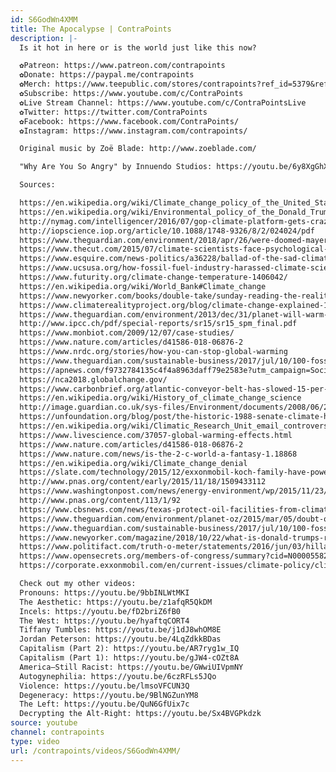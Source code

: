 ```yaml
---
id: S6GodWn4XMM
title: The Apocalypse | ContraPoints
description: |-
  Is it hot in here or is the world just like this now?

  ✿Patreon: https://www.patreon.com/contrapoints
  ✿Donate: https://paypal.me/contrapoints
  ✿Merch: https://www.teepublic.com/stores/contrapoints?ref_id=5379&ref_type=aff
  ✿Subscribe: https://www.youtube.com/c/ContraPoints
  ✿Live Stream Channel: https://www.youtube.com/c/ContraPointsLive
  ✿Twitter: https://twitter.com/ContraPoints
  ✿Facebook: https://www.facebook.com/ContraPoints/
  ✿Instagram: https://www.instagram.com/contrapoints/

  Original music by Zoë Blade: http://www.zoeblade.com/

  "Why Are You So Angry" by Innuendo Studios: https://youtu.be/6y8XgGhXkTQ

  Sources:

  https://en.wikipedia.org/wiki/Climate_change_policy_of_the_United_States
  https://en.wikipedia.org/wiki/Environmental_policy_of_the_Donald_Trump_administration
  http://nymag.com/intelligencer/2016/07/gop-climate-platform-gets-crazier-every-election.html
  http://iopscience.iop.org/article/10.1088/1748-9326/8/2/024024/pdf
  https://www.theguardian.com/environment/2018/apr/26/were-doomed-mayer-hillman-on-the-climate-reality-no-one-else-will-dare-mention
  https://www.thecut.com/2015/07/climate-scientists-face-psychological-problems.html
  https://www.esquire.com/news-politics/a36228/ballad-of-the-sad-climatologists-0815/
  https://www.ucsusa.org/how-fossil-fuel-industry-harassed-climate-scientist-michael-mann#.W_kA7OhKiUl
  https://www.futurity.org/climate-change-temperature-1406042/
  https://en.wikipedia.org/wiki/World_Bank#Climate_change
  https://www.newyorker.com/books/double-take/sunday-reading-the-reality-of-climate-change
  https://www.climaterealityproject.org/blog/climate-change-explained-10-cartoons
  https://www.theguardian.com/environment/2013/dec/31/planet-will-warm-4c-2100-climate
  http://www.ipcc.ch/pdf/special-reports/sr15/sr15_spm_final.pdf
  https://www.monbiot.com/2009/12/07/case-studies/
  https://www.nature.com/articles/d41586-018-06876-2
  https://www.nrdc.org/stories/how-you-can-stop-global-warming
  https://www.theguardian.com/sustainable-business/2017/jul/10/100-fossil-fuel-companies-investors-responsible-71-global-emissions-cdp-study-climate-change
  https://apnews.com/f9732784135c4f4a8963daff79e2583e?utm_campaign=SocialFlow&utm_medium=AP&utm_source=Twitter
  https://nca2018.globalchange.gov/
  https://www.carbonbrief.org/atlantic-conveyor-belt-has-slowed-15-per-cent-since-mid-twentieth-century
  https://en.wikipedia.org/wiki/History_of_climate_change_science
  http://image.guardian.co.uk/sys-files/Environment/documents/2008/06/23/ClimateChangeHearing1988.pdf
  https://unfoundation.org/blog/post/the-historic-1988-senate-climate-hearing-30-years-later/
  https://en.wikipedia.org/wiki/Climatic_Research_Unit_email_controversy
  https://www.livescience.com/37057-global-warming-effects.html
  https://www.nature.com/articles/d41586-018-06876-2
  https://www.nature.com/news/is-the-2-c-world-a-fantasy-1.18868
  https://en.wikipedia.org/wiki/Climate_change_denial
  https://slate.com/technology/2015/12/exxonmobil-koch-family-have-powered-climate-change-denial-for-decades.html
  http://www.pnas.org/content/early/2015/11/18/1509433112
  https://www.washingtonpost.com/news/energy-environment/wp/2015/11/23/why-are-so-many-americans-skeptical-about-climate-change-a-study-offers-a-surprising-answer/?utm_term=.bd207bbc6bcd
  http://www.pnas.org/content/113/1/92
  https://www.cbsnews.com/news/texas-protect-oil-facilities-from-climate-change-coastal-spine/
  https://www.theguardian.com/environment/planet-oz/2015/mar/05/doubt-over-climate-science-is-a-product-with-an-industry-behind-it
  https://www.theguardian.com/sustainable-business/2017/jul/10/100-fossil-fuel-companies-investors-responsible-71-global-emissions-cdp-study-climate-change
  https://www.newyorker.com/magazine/2018/10/22/what-is-donald-trumps-response-to-the-uns-dire-climate-report
  https://www.politifact.com/truth-o-meter/statements/2016/jun/03/hillary-clinton/yes-donald-trump-did-call-climate-change-chinese-h/
  https://www.opensecrets.org/members-of-congress/summary?cid=N00005582
  https://corporate.exxonmobil.com/en/current-issues/climate-policy/climate-perspectives/our-position

  Check out my other videos:
  Pronouns: https://youtu.be/9bbINLWtMKI
  The Aesthetic: https://youtu.be/z1afqR5QkDM
  Incels: https://youtu.be/fD2briZ6fB0
  The West: https://youtu.be/hyaftqCORT4
  Tiffany Tumbles: https://youtu.be/j1dJ8whOM8E
  Jordan Peterson: https://youtu.be/4LqZdkkBDas
  Capitalism (Part 2): https://youtu.be/AR7ryg1w_IQ
  Capitalism (Part 1): https://youtu.be/gJW4-cOZt8A
  America—Still Racist: https://youtu.be/GWwiUIVpmNY
  Autogynephilia: https://youtu.be/6czRFLs5JQo
  Violence: https://youtu.be/lmsoVFCUN3Q
  Degeneracy: https://youtu.be/9BlNGZunYM8
  The Left: https://youtu.be/QuN6GfUix7c
  Decrypting the Alt-Right: https://youtu.be/Sx4BVGPkdzk
source: youtube
channel: contrapoints
type: video
url: /contrapoints/videos/S6GodWn4XMM/
---
```

